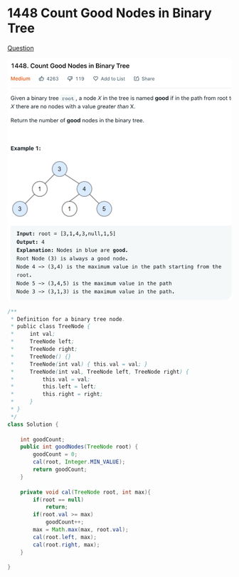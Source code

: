 # 1448 Count Good Nodes in Binary Tree

[Question](https://leetcode.com/problems/count-good-nodes-in-binary-tree/)

![](<../.gitbook/assets/image (1) (4) (1).png>)

```java
/**
 * Definition for a binary tree node.
 * public class TreeNode {
 *     int val;
 *     TreeNode left;
 *     TreeNode right;
 *     TreeNode() {}
 *     TreeNode(int val) { this.val = val; }
 *     TreeNode(int val, TreeNode left, TreeNode right) {
 *         this.val = val;
 *         this.left = left;
 *         this.right = right;
 *     }
 * }
 */
class Solution {

    int goodCount;
    public int goodNodes(TreeNode root) {
        goodCount = 0;
        cal(root, Integer.MIN_VALUE);
        return goodCount;
    }
    
    private void cal(TreeNode root, int max){
        if(root == null) 
            return;
        if(root.val >= max) 
            goodCount++;
        max = Math.max(max, root.val);
        cal(root.left, max);
        cal(root.right, max);
    }
    
}
```
